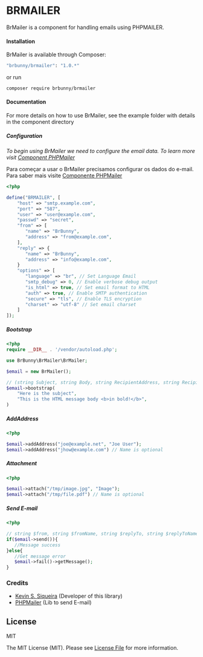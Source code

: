 # BRMAILER

BrMailer is a component for handling emails using PHPMAILER.

#### Installation

BrMailer is available through Composer:

```sh
"brbunny/brmailer": "1.0.*"
```

or run

```sh
composer require brbunny/brmailer
```

#### Documentation

For more details on how to use BrMailer, see the example folder with details in the component directory

##### Configuration

_To begin using BrMailer we need to configure the email data. To learn more visit [Component PHPMailer](https://packagist.org/packages/phpmailer/phpmailer)_

Para começar a usar o BrMailer precisamos configurar os dados do e-mail. Para saber mais visite [Componente PHPMailer](https://packagist.org/packages/phpmailer/phpmailer)

```php
<?php

define("BRMAILER", [
    "host" => "smtp.example.com",
    "port" => "587",
    "user" => "user@example.com",
    "passwd" => "secret",
    "from" => [
       "name" => "BrBunny",
       "address" => "from@example.com",
    ],
    "reply" => {
       "name" => "BrBunny",
       "address" => "info@example.com",
    }
    "options" => [
       "language" => "br", // Set Language Email
       "smtp_debug" => 0, // Enable verbose debug output
       "is_html" => true, // Set email format to HTML
       "auth" => true, // Enable SMTP authentication
       "secure" => "tls", // Enable TLS encryption
       "charset" => "utf-8" // Set email charset
    ]
]);
```

##### Bootstrap

```php
<?php
require __DIR__ . '/vendor/autoload.php';

use BrBunny\BrMailer\BrMailer;

$email = new BrMailer();

// (string Subject, string Body, string RecipientAddress, string RecipientName)
$email->bootstrap(
    "Here is the subject",
    "This is the HTML message body <b>in bold!</b>",
)
```

##### AddAddress

```php
<?php

$email->addAddress("joe@example.net", "Joe User");
$email->addAddress("jhow@example.com") // Name is optional
```

##### Attachment

```php
<?php

$email->attach("/tmp/image.jpg", "Image");
$email->attach("/tmp/file.pdf") // Name is optional
```

##### Send E-mail

```php
<?php

// string $from, string $fromName, string $replyTo, string $replyToName
if($email->send()){
   //Message success
}else{
   //Get message error
   $email->fail()->getMessage();
}
```

### Credits

- [Kevin S. Siqueira](https://github.com/kevind3v) (Developer of this library)
- [PHPMailer](https://packagist.org/packages/phpmailer/phpmailer) (Lib to send E-mail)

## License

MIT

The MIT License (MIT). Please see [License File](https://github.com/kevind3v/brmailer/blob/main/LICENSE) for more information.
